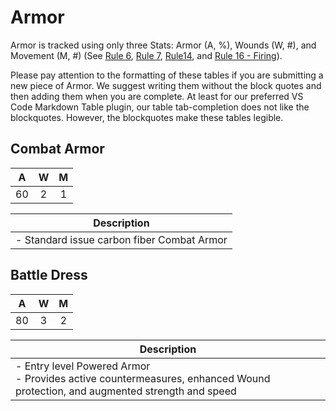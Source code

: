 # Armor

Armor is tracked using only three Stats: Armor (A, %), Wounds (W, #), and Movement (M, #) (See [Rule 6](broken-reference), [Rule 7](broken-reference), [Rule14](broken-reference), and [Rule 16 - Firing](broken-reference)).

Please pay attention to the formatting of these tables if you are submitting a new piece of Armor. We suggest writing them without the block quotes and then adding them when you are complete. At least for our preferred VS Code Markdown Table plugin, our table tab-completion does not like the blockquotes. However, the blockquotes make these tables legible.

## **Combat Armor**
|  A  |  W  |  M  |
| :-: | :-: | :-: |
|  60 |  2  |  1  |

| Description                                |
| ------------------------------------------ |
| - Standard issue carbon fiber Combat Armor |

## **Battle Dress**
|  A  |  W  |  M  |
| :-: | :-: | :-: |
|  80 |  3  |  2  |

| Description                                                                                                                    |
| ------------------------------------------------------------------------------------------------------------------------------ |
| - Entry level Powered Armor<br/>- Provides active countermeasures, enhanced Wound protection, and augmented strength and speed |